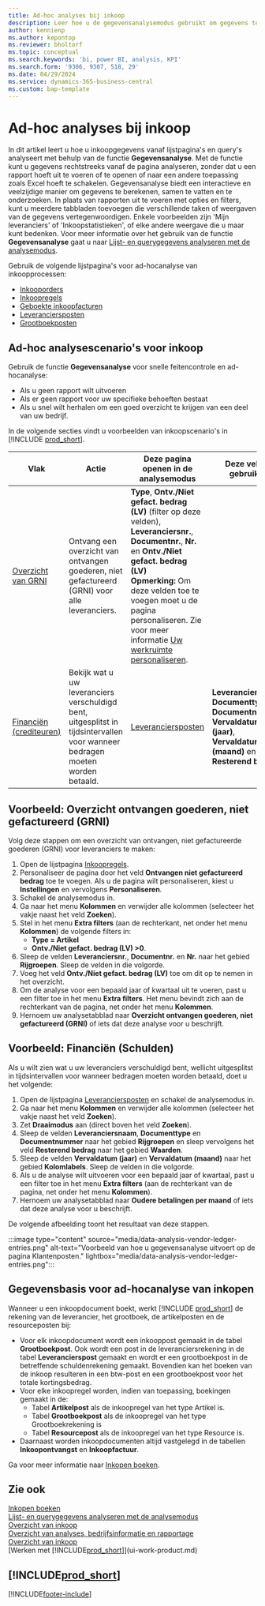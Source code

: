 ```yaml
---
title: Ad-hoc analyses bij inkoop
description: Leer hoe u de gegevensanalysemodus gebruikt om gegevens te analyseren bij inkoop.
author: kennienp
ms.author: kepontop
ms.reviewer: bholtorf
ms.topic: conceptual
ms.search.keywords: 'bi, power BI, analysis, KPI'
ms.search.form: '9306, 9307, 518, 29'
ms.date: 04/29/2024
ms.service: dynamics-365-business-central
ms.custom: bap-template
---
```


# Ad-hoc analyses bij inkoop

In dit artikel leert u hoe u inkoopgegevens vanaf lijstpagina's en query's analyseert met behulp van de functie **Gegevensanalyse**. Met de functie kunt u gegevens rechtstreeks vanaf de pagina analyseren, zonder dat u een rapport hoeft uit te voeren of te openen of naar een andere toepassing zoals Excel hoeft te schakelen. Gegevensanalyse biedt een interactieve en veelzijdige manier om gegevens te berekenen, samen te vatten en te onderzoeken. In plaats van rapporten uit te voeren met opties en filters, kunt u meerdere tabbladen toevoegen die verschillende taken of weergaven van de gegevens vertegenwoordigen. Enkele voorbeelden zijn 'Mijn leveranciers' of 'Inkoopstatistieken', of elke andere weergave die u maar kunt bedenken. Voor meer informatie over het gebruik van de functie **Gegevensanalyse** gaat u naar [Lijst- en querygegevens analyseren met de analysemodus](analysis-mode.md).

Gebruik de volgende lijstpagina's voor ad-hocanalyse van inkoopprocessen:

- [Inkooporders](https://businesscentral.dynamics.com/?page=9307)
- [Inkoopregels](https://businesscentral.dynamics.com/?page=518)
- [Geboekte inkoopfacturen](https://businesscentral.dynamics.com/?page=146)
- [Leveranciersposten](https://businesscentral.dynamics.com/?page=29)
- [Grootboekposten](https://businesscentral.dynamics.com/?page=20)

## Ad-hoc analysescenario's voor inkoop

Gebruik de functie **Gegevensanalyse** voor snelle feitencontrole en ad-hocanalyse:

- Als u geen rapport wilt uitvoeren
- Als er geen rapport voor uw specifieke behoeften bestaat
- Als u snel wilt herhalen om een goed overzicht te krijgen van een deel van uw bedrijf.

In de volgende secties vindt u voorbeelden van inkoopscenario's in [!INCLUDE [prod_short](includes/prod_short.md)].

| Vlak | Actie | Deze pagina openen in de analysemodus | Deze velden gebruiken |
| ---- | ----- | ------------------------------- |------------------- |
| [Overzicht van GRNI](#example-goods-received-not-invoiced-grni-overview) | Ontvang een overzicht van ontvangen goederen, niet gefactureerd (GRNI) voor alle leveranciers. | **Type**, **Ontv./Niet gefact. bedrag (LV)** (filter op deze velden), **Leveranciersnr.**, **Documentnr.**, **Nr.** en **Ontv./Niet gefact. bedrag (LV)** <br> **Opmerking:** Om deze velden toe te voegen moet u de pagina personaliseren. Zie voor meer informatie [Uw werkruimte personaliseren](ui-personalization-user.md). | 
| [Financiën (crediteuren)](#example-finance-accounts-payable) | Bekijk wat u uw leveranciers verschuldigd bent, uitgesplitst in tijdsintervallen voor wanneer bedragen moeten worden betaald. | [Leveranciersposten](https://businesscentral.dynamics.com/?page=29) | **Leveranciersnaam**, **Documenttype**, **Documentnr.**, **Vervaldatum (jaar)**, **Vervaldatum (maand)** en **Resterend bedrag**. |

## Voorbeeld: Overzicht ontvangen goederen, niet gefactureerd (GRNI)

Volg deze stappen om een overzicht van ontvangen, niet gefactureerde goederen (GRNI) voor leveranciers te maken:
 
1. Open de lijstpagina [Inkoopregels](https://businesscentral.dynamics.com/?page=518).
1. Personaliseer de pagina door het veld **Ontvangen niet gefactureerd bedrag** toe te voegen. Als u de pagina wilt personaliseren, kiest u **Instellingen** en vervolgens **Personaliseren**.
1. Schakel de analysemodus in.
1. Ga naar het menu **Kolommen** en verwijder alle kolommen (selecteer het vakje naast het veld **Zoeken**).
1. Stel in het menu **Extra filters** (aan de rechterkant, net onder het menu **Kolommen**) de volgende filters in:
    - **Type = Artikel**
    - **Ontv./Niet gefact. bedrag (LV) >0**. 
1. Sleep de velden **Leveranciersnr.**, **Documentnr.** en **Nr.** naar het gebied **Rijgroepen**. Sleep de velden in die volgorde.
1. Voeg het veld **Ontv./Niet gefact. bedrag (LV)** toe om dit op te nemen in het overzicht.
1. Om de analyse voor een bepaald jaar of kwartaal uit te voeren, past u een filter toe in het menu **Extra filters**. Het menu bevindt zich aan de rechterkant van de pagina, net onder het menu **Kolommen**.
1. Hernoem uw analysetabblad naar **Overzicht ontvangen goederen, niet gefactureerd (GRNI)** of iets dat deze analyse voor u beschrijft.

## Voorbeeld: Financiën (Schulden)

Als u wilt zien wat u uw leveranciers verschuldigd bent, wellicht uitgesplitst in tijdsintervallen voor wanneer bedragen moeten worden betaald, doet u het volgende:

1. Open de lijstpagina [Leveranciersposten](https://businesscentral.dynamics.com/?page=29) en schakel de analysemodus in.
1. Ga naar het menu **Kolommen** en verwijder alle kolommen (selecteer het vakje naast het veld **Zoeken**).
1. Zet **Draaimodus** aan (direct boven het veld **Zoeken**).
1. Sleep de velden **Leveranciersnaam**, **Documenttype** en **Documentnummer** naar het gebied **Rijgroepen** en sleep vervolgens het veld **Resterend bedrag** naar het gebied **Waarden**.
1. Sleep de velden **Vervaldatum (jaar)** en **Vervaldatum (maand)** naar het gebied **Kolomlabels**. Sleep de velden in die volgorde.
1. Als u de analyse wilt uitvoeren voor een bepaald jaar of kwartaal, past u een filter toe in het menu **Extra filters** (aan de rechterkant van de pagina, net onder het menu **Kolommen**).
1. Hernoem uw analysetabblad naar **Oudere betalingen per maand** of iets dat deze analyse voor u beschrijft.

De volgende afbeelding toont het resultaat van deze stappen.

:::image type="content" source="media/data-analysis-vendor-ledger-entries.png" alt-text="Voorbeeld van hoe u gegevensanalyse uitvoert op de pagina Klantenposten." lightbox="media/data-analysis-vendor-ledger-entries.png":::

## Gegevensbasis voor ad-hocanalyse van inkopen

Wanneer u een inkoopdocument boekt, werkt [!INCLUDE [prod_short](includes/prod_short.md)] de rekening van de leverancier, het grootboek, de artikelposten en de resourceposten bij:

- Voor elk inkoopdocument wordt een inkooppost gemaakt in de tabel **Grootboekpost**. Ook wordt een post in de leveranciersrekening in de tabel **Leverancierspost** gemaakt en wordt er een grootboekpost in de betreffende schuldenrekening gemaakt. Bovendien kan het boeken van de inkoop resulteren in een btw-post en een grootboekpost voor het totale kortingsbedrag.
- Voor elke inkoopregel worden, indien van toepassing, boekingen gemaakt in de:
  - Tabel **Artikelpost** als de inkoopregel van het type Artikel is.
  - Tabel **Grootboekpost** als de inkoopregel van het type Grootboekrekening is
  - Tabel **Resourcepost** als de inkoopregel van het type Resource is.
- Daarnaast worden inkoopdocumenten altijd vastgelegd in de tabellen **Inkoopontvangst** en **Inkoopfactuur**.

Ga voor meer informatie naar [Inkopen boeken](purchasing-how-record-purchases.md#posting-purchases).

## Zie ook

[Inkopen boeken](purchasing-how-record-purchases.md#posting-purchases)  
[Lijst- en querygegevens analyseren met de analysemodus](analysis-mode.md)  
[Overzicht van inkoop](purchasing-manage-purchasing.md)  
[Overzicht van analyses, bedrijfsinformatie en rapportage](reports-bi-reporting.md)  
[Overzicht van inkoop](purchasing-manage-purchasing.md)  
[Werken met [!INCLUDE[prod_short](includes/prod_short.md)]](ui-work-product.md)  

## [!INCLUDE[prod_short](includes/free_trial_md.md)]  

[!INCLUDE[footer-include](includes/footer-banner.md)]